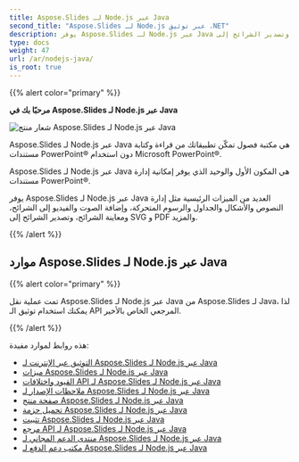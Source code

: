 ```yaml
---
title: Aspose.Slides لـ Node.js عبر Java
second_title: "Aspose.Slides لـ Node.js عبر توثيق .NET"
description: يوفر Aspose.Slides لـ Node.js عبر Java العديد من الميزات الرئيسية مثل إدارة النصوص والأشكال والجداول والرسوم المتحركة، وإضافة الصوت والفيديو إلى الشرائح، ومعاينة الشرائح، وتصدير الشرائح إلى SVG و PDF والمزيد.
type: docs
weight: 47
url: /ar/nodejs-java/
is_root: true
---
```


{{% alert color="primary" %}}

**مرحبًا بك في Aspose.Slides لـ Node.js عبر Java**

![شعار منتج Aspose.Slides لـ Node.js عبر Java](aspose_slides-for-nodejs-via-java.png)

Aspose.Slides لـ Node.js عبر Java هي مكتبة فصول تمكّن تطبيقاتك من قراءة وكتابة مستندات PowerPoint® دون استخدام Microsoft PowerPoint®.

Aspose.Slides لـ Node.js عبر Java هي المكون الأول والوحيد الذي يوفر إمكانية إدارة مستندات PowerPoint®.

يوفر Aspose.Slides لـ Node.js عبر Java العديد من الميزات الرئيسية مثل إدارة النصوص والأشكال والجداول والرسوم المتحركة، وإضافة الصوت والفيديو إلى الشرائح، ومعاينة الشرائح، وتصدير الشرائح إلى SVG و PDF والمزيد.

{{% /alert %}}

## موارد Aspose.Slides لـ Node.js عبر Java

{{% alert color="primary" %}}

تمت عملية نقل Aspose.Slides لـ Node.js عبر Java من Aspose.Slides لـ Java، لذا يمكنك استخدام توثيق الـ API المرجعي الخاص بالأخير.

{{% /alert %}}

هذه روابط لموارد مفيدة:

- [التوثيق عبر الإنترنت لـ Aspose.Slides لـ Node.js عبر Java](/slides/ar/java/developer-guide/)
- [ميزات Aspose.Slides لـ Node.js عبر Java](/slides/ar/nodejs-java/features-overview/)
- [القيود واختلافات API لـ Aspose.Slides لـ Node.js عبر Java](/slides/ar/nodejs-java/limitations-and-api-differences/)
- [ملاحظات الإصدار لـ Aspose.Slides لـ Node.js عبر Java](https://releases.aspose.com/slides/nodejs-java/release-notes/)
- [صفحة منتج Aspose.Slides لـ Node.js عبر Java](https://products.aspose.com/slides/nodejs-java/)
- [تحميل حزمة Aspose.Slides لـ Node.js عبر Java](https://releases.aspose.com/slides/nodejs-java/)
- [تثبيت Aspose.Slides لـ Node.js عبر Java](/slides/ar/nodejs-java/installation/)
- [مرجع API لـ Aspose.Slides لـ Node.js عبر Java](https://reference.aspose.com/slides/nodejs-java/)
- [منتدى الدعم المجاني لـ Aspose.Slides لـ Node.js عبر Java](https://forum.aspose.com/c/slides/11)
- [مكتب دعم الدفع لـ Aspose.Slides لـ Node.js عبر Java](https://helpdesk.aspose.com/)